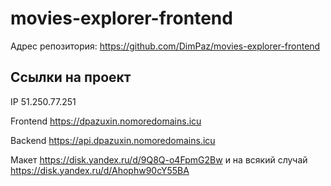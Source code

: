# movies-explorer-frontend

Адрес репозитория: https://github.com/DimPaz/movies-explorer-frontend

## Ссылки на проект

IP 51.250.77.251

Frontend https://dpazuxin.nomoredomains.icu

Backend https://api.dpazuxin.nomoredomains.icu

Макет https://disk.yandex.ru/d/9Q8Q-o4FpmG2Bw и на всякий случай https://disk.yandex.ru/d/Ahophw90cY55BA
